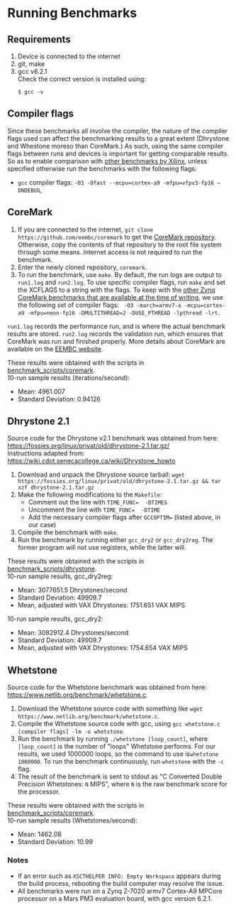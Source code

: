 # Running Benchmarks

## Requirements
1. Device is connected to the internet
2. git, make
3. gcc v6.2.1 \
   Check the correct version is installed using:
   ```
   $ gcc -v
   ```

## Compiler flags
Since these benchmarks all involve the compiler, the nature of the compiler flags used can affect the benchmarking results to a great extent (Dhrystone and Whestone moreso than CoreMark.) As such, using the same compiler flags between runs and devices is important for getting comparable results. So as to enable comparison with [other benchmarks by Xilinx](https://xilinx-wiki.atlassian.net/wiki/spaces/A/pages/18842551/Zc702+Benchmark), unless specified otherwise run the benchmarks with the following flags:
* `gcc` compiler flags: `-O3 -Ofast --mcpu=cortex-a9 -mfpu=vfpv3-fp16 –DNDEBUG`, 

## CoreMark

1. If you are connected to the internet, `git clone https://github.com/eembc/coremark` to get the [CoreMark repository](https://github.com/eembc/coremark). Otherwise, copy the contents of that repository to the root file system through some means. Internet access is not required to run the benchmark.
2. Enter the newly cloned repository, `coremark`.
3. To run the benchmark, use `make`. By default, the run logs are output to `run1.log` and `run2.log`. To use specific compiler flags, run `make` and set the XCFLAGS to a string with the flags. To keep with the [other Zynq CoreMark benchmarks that are available at the time of writing](https://www.eembc.org/coremark/view.php?benchmark_seq=2550,1473,1474,1418), we use the following set of compiler flags: ` -O3 -march=armv7-a -mcpu=cortex-a9 -mfpu=neon-fp16 -DMULTITHREAD=2 -DUSE_PTHREAD -lpthread -lrt`.

`run1.log` records the performance run, and is where the actual benchmark results are stored. `run2.log` records the validation run, which ensures that CoreMark was run and finished properly. More details about CoreMark are available on the [EEMBC website](https://www.eembc.org/coremark/).

These results were obtained with the scripts in [benchmark_scripts/coremark](./benchmark_scripts/coremark). \
10-run sample results (iterations/second):
* Mean: 4961.007
* Standard Deviation: 0.94126


## Dhrystone 2.1

Source code for the Dhrystone v2.1 benchmark was obtained from here: https://fossies.org/linux/privat/old/dhrystone-2.1.tar.gz/ \
Instructions adapted from: https://wiki.cdot.senecacollege.ca/wiki/Dhrystone_howto

1. Download and unpack the Dhrystone source tarball: `wget https://fossies.org/linux/privat/old/dhrystone-2.1.tar.gz && tar xzf dhrystone-2.1.tar.gz`
2. Make the following modifications to the `Makefile`: 
    * Comment out the line with `TIME_FUNC=  -DTIMES`
    * Uncomment the line with `TIME_FUNC=  -DTIME`
    * Add the necessary compiler flags after `GCCOPTIM=` (listed above, in our case)
3. Compile the benchmark with `make`.
4. Run the benchmark by running either `gcc_dry2` or `gcc_dry2reg`. The former program will not use registers, while the latter will.

These results were obtained with the scripts in [benchmark_scripts/dhrystone](./benchmark_scripts/dhrystone). \
10-run sample results, gcc_dry2reg:
* Mean: 3077651.5 Dhrystones/second
* Standard Deviation: 49909.7
* Mean, adjusted with VAX Dhrystones: 1751.651 VAX MIPS


10-run sample results, gcc_dry2:
* Mean:  3082912.4 Dhrystones/second
* Standard Deviation: 49909.7
* Mean, adjusted with VAX Dhrystones: 1754.654 VAX MIPS

## Whetstone

Source code for the Whetstone benchmark was obtained from here: https://www.netlib.org/benchmark/whetstone.c.

1. Download the Whetstone source code with something like `wget https://www.netlib.org/benchmark/whetstone.c`.
1. Compile the Whetstone source code with gcc, using `gcc whetstone.c [compiler flags] -lm -o whetstone`. 
 2. Run the benchmark by running `./whetstone [loop_count]`, where `[loop_count]` is the number of "loops" Whetstone performs. For our results, we used 1000000 loops, so the command to use is`whetstone 1000000`. To run the benchmark continuously, run `whetstone` with the `-c` flag.
3. The result of the benchmark is sent to stdout as "C Converted Double Precision Whetstones: `N` MIPS", where `N` is the raw benchmark score for the processor.


These results were obtained with the scripts in [benchmark_scripts/coremark](./benchmark_scripts/coremark). \
10-run sample results (Whetstones/second):
* Mean: 1462.08
* Standard Deviation: 10.99

### Notes
* If an error such as `XSCTHELPER INFO: Empty Workspace` appears during the build process, rebooting the build computer may resolve the issue.
* All benchmarks were run on a Zynq Z-7020 armv7 Cortex-A9 MPCore processor on a Mars PM3 evaluation board, with gcc version 6.2.1.
